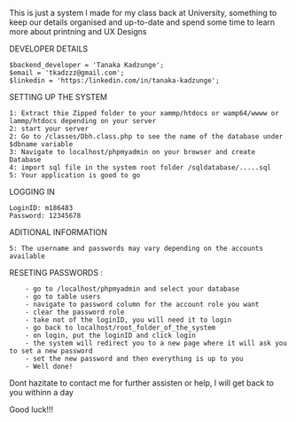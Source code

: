 This is just a system l made for my class back at University, something to keep our details organised and up-to-date and spend some time to learn more about printning and UX Designs

DEVELOPER DETAILS

	$backend_developer = 'Tanaka Kadzunge';
	$email = 'tkadzzz@gmail.com';
	$linkedin = 'https:/linkedin.com/in/tanaka-kadzunge';

SETTING UP THE SYSTEM

	1: Extract thie Zipped folder to your xammp/htdocs or wamp64/wwww or lammp/htdocs depending on your server
	2: start your server
 	2: Go to /classes/Dbh.class.php to see the name of the database under $dbname variable
	3: Navigate to localhost/phpmyadmin on your browser and create Database
	4: import sql file in the system root folder /sqldatabase/.....sql
	5: Your application is good to go
 

LOGGING IN 

    LoginID: m186483
    Password: 12345678


ADITIONAL INFORMATION

	5: The username and passwords may vary depending on the accounts available
 	
 RESETING PASSWORDS :
  
	    - go to /localhost/phpmyadmin and select your database
	    - go to table users
	    - navigate to password column for the account role you want
	    - clear the password role
	    - take not of the loginID, you will need it to login
	    - go back to localhost/root_folder_of_the_system
	    - on login, put the loginID and click login
	    - the system will redirect you to a new page where it will ask you to set a new password
	    - set the new password and then everything is up to you
	    - Well done!

Dont hazitate to contact me for further assisten or help, l will get back to you withinn a day

Good luck!!!


